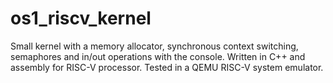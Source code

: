 # os1_riscv_kernel
Small kernel with a memory allocator, synchronous context switching, semaphores and in/out operations with the console. Written in C++ and assembly for RISC-V processor. Tested in a QEMU RISC-V system emulator.
